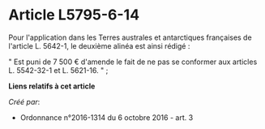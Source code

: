 # Article L5795-6-14

Pour l'application dans les Terres australes et antarctiques françaises de l'article L. 5642-1, le deuxième alinéa est ainsi
rédigé : 

" Est puni de 7 500 € d'amende le fait de ne pas se conformer aux articles L. 5542-32-1 et L. 5621-16. "  ;

**Liens relatifs à cet article**

_Créé par_:

  - Ordonnance n°2016-1314 du 6 octobre 2016 - art. 3
